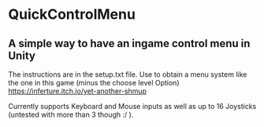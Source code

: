 # QuickControlMenu
## A simple way to have an ingame control menu in Unity

The instructions are in the setup.txt file.
Use to obtain a menu system like the one in this game (minus the choose level Option) https://inferture.itch.io/yet-another-shmup


Currently supports Keyboard and Mouse inputs as well as up to 16 Joysticks (untested with more than 3 though :/ ).
